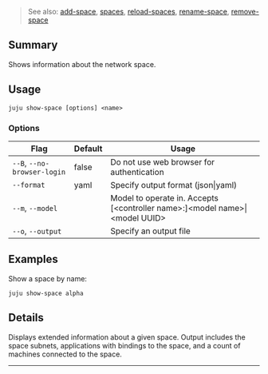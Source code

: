 > See also: [add-space](/t/10117), [spaces](/t/10236), [reload-spaces](/t/10063), [rename-space](/t/10135), [remove-space](/t/10084)

## Summary
Shows information about the network space.

## Usage
```juju show-space [options] <name>```

### Options
| Flag | Default | Usage |
| --- | --- | --- |
| `--B`, `--no-browser-login` | false | Do not use web browser for authentication |
| `--format` | yaml | Specify output format (json&#x7c;yaml) |
| `--m`, `--model` |  | Model to operate in. Accepts [&lt;controller name&gt;:]&lt;model name&gt;&#x7c;&lt;model UUID&gt; |
| `--o`, `--output` |  | Specify an output file |

## Examples

Show a space by name:

	juju show-space alpha


## Details
Displays extended information about a given space. 
Output includes the space subnets, applications with bindings to the space,
and a count of machines connected to the space.

---

